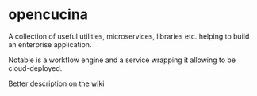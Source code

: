 # opencucina

A collection of useful utilities, microservices, libraries etc. helping to build an enterprise application.

Notable is a workflow engine and a service wrapping it allowing to be cloud-deployed.

Better description on the [wiki](https://github.com/cucina/opencucina/wiki)
